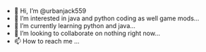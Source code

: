 - 👋 Hi, I’m @urbanjack559
- 👀 I’m interested in java and python coding as well game mods...
- 🌱 I’m currently learning python and java...
- 💞️ I’m looking to collaborate on nothing right now...
- 📫 How to reach me ...

<!---
urbanjack559/urbanjack559 is a ✨ special ✨ repository because its `README.md` (this file) appears on your GitHub profile.
You can click the Preview link to take a look at your changes.
--->
